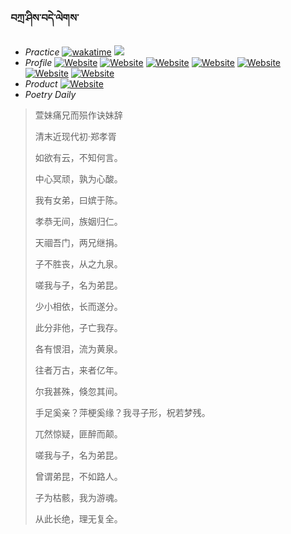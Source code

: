 ### བཀྲ་ཤིས་བདེ་ལེགས་ 
- _Practice_	[![wakatime](https://wakatime.com/badge/user/5043ee4a-e361-4607-9d47-d557f2005d05.svg)](https://wakatime.com/dashboard)	<a href="https://wakatime.com/@5043ee4a-e361-4607-9d47-d557f2005d05"><img src="https://wakatime.com/share/@IvanAXu/06501b1d-f434-4f2a-9524-dc2196223971.png" /></a> 
- _Profile_	[![Website](https://img.shields.io/website?label=&up_color=orange&up_message=Tianchi&url=https%3A%2F%2Fshields.io)](https://tianchi.aliyun.com/home/science/scienceDetail?userId=1095279182618)	[![Website](https://img.shields.io/website?label=&up_color=violet&up_message=AIstudio&url=https%3A%2F%2Fshields.io)](https://aistudio.baidu.com/aistudio/personalcenter/thirdview/979775)	[![Website](https://img.shields.io/website?label=&up_color=blue&up_message=Kaggle&url=https%3A%2F%2Fshields.io)](https://www.kaggle.com/ivanxu/)	[![Website](https://img.shields.io/website?label=&up_color=gay&up_message=Yuque&url=https%3A%2F%2Fshields.io)](https://www.yuque.com/ivanaxu)	[![Website](https://img.shields.io/website?label=&up_color=brown&up_message=Leetcode&url=https%3A%2F%2Fshields.io)](https://leetcode.cn/u/ivanaxu)	[![Website](https://img.shields.io/website?label=&up_color=red&up_message=Gitee&url=https%3A%2F%2Fshields.io)](https://gitee.com/IvanaXu)	[![Website](https://img.shields.io/website?label=&up_color=yellow&up_message=Monkeytype&url=https%3A%2F%2Fshields.io)](https://monkeytype.com/profile/IvanaXu) 
- _Product_	[![Website](https://img.shields.io/website?label=alpha&up_color=blue&up_message=EDA&url=https%3A%2F%2Fshields.io)](http://eda.tangjt.cn/) 
- _Poetry Daily_ 


> 萱妹痛兄而殒作诀妹辞
>
> 清末近现代初·郑孝胥
>
> 如欲有云，不知何言。
> 
> 中心冥顽，孰为心酸。
> 
> 我有女弟，曰嫔于陈。
> 
> 孝恭无间，族姻归仁。
> 
> 天祻吾门，两兄继捐。
> 
> 子不胜丧，从之九泉。
> 
> 嗟我与子，名为弟昆。
> 
> 少小相依，长而遂分。
> 
> 此分非他，子亡我存。
> 
> 各有恨泪，流为黄泉。
> 
> 往者万古，来者亿年。
> 
> 尔我甚殊，倏忽其间。
> 
> 手足奚亲？萍梗奚缘？我寻子形，柷若梦残。
> 
> 兀然惊疑，匪醉而颠。
> 
> 嗟我与子，名为弟昆。
> 
> 曾谓弟昆，不如路人。
> 
> 子为枯骸，我为游魂。
> 
> 从此长绝，理无复全。
